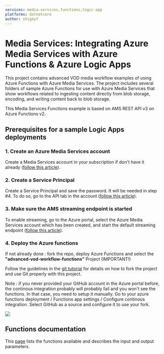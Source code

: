 ```yaml
---
services: media-services,functions,logic-app
platforms: dotnetcore
author: shigeyf
---
```


# Media Services: Integrating Azure Media Services with Azure Functions & Azure Logic Apps
This project contains advanced VOD media workflow examples of using Azure Functions with Azure Media Services. 
The project includes several folders of sample Azure Functions for use with Azure Media Services that show workflows related to ingesting content directly from blob storage, encoding, and writing content back to blob storage.

This Media Services Functions example is based on AMS REST API v3 on Azure Functions v2.


## Prerequisites for a sample Logic Apps deployments

### 1. Create an Azure Media Services account

Create a Media Services account in your subscription if don't have it already ([follow this article](https://docs.microsoft.com/en-us/azure/media-services/previous/media-services-portal-create-account)).

### 2. Create a Service Principal

Create a Service Principal and save the password. It will be needed in step #4. To do so, go to the API tab in the account ([follow this article](https://docs.microsoft.com/en-us/azure/media-services/media-services-portal-get-started-with-aad#service-principal-authentication)).

### 3. Make sure the AMS streaming endpoint is started

To enable streaming, go to the Azure portal, select the Azure Media Services account which has been created, and start the default streaming endpoint ([follow this article](https://docs.microsoft.com/en-us/azure/media-services/previous/media-services-portal-vod-get-started#start-the-streaming-endpoint)).

### 4. Deploy the Azure functions
If not already done : fork the repo, deploy Azure Functions and select the **"advanced-vod-workflow-functions"** Project (IMPORTANT!)

Follow the guidelines in the [git tutorial](1-CONTRIBUTION-GUIDE/git-tutorial.md) for details on how to fork the project and use Git properly with this project.

Note : if you never provided your GitHub account in the Azure portal before, the continous integration probably will probably fail and you won't see the functions. In that case, you need to setup it manually. Go to your azure functions deployment / Functions app settings / Configure continous integration. Select GitHub as a source and configure it to use your fork.

<a href="https://portal.azure.com/#create/Microsoft.Template/uri/https%3A%2F%2Fraw.githubusercontent.com%2Fshigeyf%2Fmedia-services-dotnet-functions-integration%2Fmaster%2Fadvanced-vod-workflow-functions-v3%2Fazuredeploy.json" target="_blank">
    <img src="http://azuredeploy.net/deploybutton.png"/>
</a>



## Functions documentation
This [page](Functions-documentation.md) lists the functions available and describes the input and output parameters.